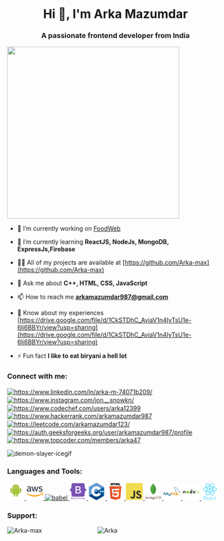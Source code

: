 <h1 align="center">Hi 👋, I'm Arka Mazumdar</h1>
<h3 align="center">A passionate frontend developer from India</h3>

<img align="center" height=400 width=400 src=https://c4.wallpaperflare.com/wallpaper/158/122/422/anime-anime-boys-jujutsu-kaisen-yuji-itadori-sakuna-hd-wallpaper-preview.jpg>

- 🔭 I’m currently working on [FoodWeb](https://github.com/Arka-max/FoodWeb)

- 🌱 I’m currently learning **ReactJS, NodeJs, MongoDB, ExpressJs,Firebase**

- 👨‍💻 All of my projects are available at [https://github.com/Arka-max](https://github.com/Arka-max)

- 💬 Ask me about **C++, HTML, CSS, JavaScript**

- 📫 How to reach me **arkamazumdar987@gmail.com**

- 📄 Know about my experiences [https://drive.google.com/file/d/1CkSTDhC_AviaV1n4IyTsU1e-6li6BBYr/view?usp=sharing](https://drive.google.com/file/d/1CkSTDhC_AviaV1n4IyTsU1e-6li6BBYr/view?usp=sharing)

- ⚡ Fun fact **I like to eat biryani a hell lot**

<h3 align="left">Connect with me:</h3>
<p align="left">
<a href="https://linkedin.com/in/https://www.linkedin.com/in/arka-m-74071b209/" target="blank"><img align="center" src="https://raw.githubusercontent.com/rahuldkjain/github-profile-readme-generator/master/src/images/icons/Social/linked-in-alt.svg" alt="https://www.linkedin.com/in/arka-m-74071b209/" height="30" width="40" /></a>
<a href="https://instagram.com/https://www.instagram.com/jon._.snowkn/" target="blank"><img align="center" src="https://raw.githubusercontent.com/rahuldkjain/github-profile-readme-generator/master/src/images/icons/Social/instagram.svg" alt="https://www.instagram.com/jon._.snowkn/" height="30" width="40" /></a>
<a href="https://www.codechef.com/users/https://www.codechef.com/users/arka12399" target="blank"><img align="center" src="https://cdn.jsdelivr.net/npm/simple-icons@3.1.0/icons/codechef.svg" alt="https://www.codechef.com/users/arka12399" height="30" width="40" /></a>
<a href="https://www.hackerrank.com/https://www.hackerrank.com/arkamazumdar987" target="blank"><img align="center" src="https://raw.githubusercontent.com/rahuldkjain/github-profile-readme-generator/master/src/images/icons/Social/hackerrank.svg" alt="https://www.hackerrank.com/arkamazumdar987" height="30" width="40" /></a>
<a href="https://www.leetcode.com/https://leetcode.com/arkamazumdar123/" target="blank"><img align="center" src="https://raw.githubusercontent.com/rahuldkjain/github-profile-readme-generator/master/src/images/icons/Social/leet-code.svg" alt="https://leetcode.com/arkamazumdar123/" height="30" width="40" /></a>
<a href="https://auth.geeksforgeeks.org/user/https://auth.geeksforgeeks.org/user/arkamazumdar987/profile" target="blank"><img align="center" src="https://raw.githubusercontent.com/rahuldkjain/github-profile-readme-generator/master/src/images/icons/Social/geeks-for-geeks.svg" alt="https://auth.geeksforgeeks.org/user/arkamazumdar987/profile" height="30" width="40" /></a>
<a href="https://www.topcoder.com/members/https://www.topcoder.com/members/arka47" target="blank"><img align="center" src="https://raw.githubusercontent.com/rahuldkjain/github-profile-readme-generator/master/src/images/icons/Social/topcoder.svg" alt="https://www.topcoder.com/members/arka47" height="30" width="40" /></a>
</p>

![demon-slayer-icegif](https://user-images.githubusercontent.com/67253034/179665479-8e288c44-da66-423c-91c2-0ee2e8c54f3b.gif)

<h3 align="left">Languages and Tools:</h3>
<p align="left"> <a href="https://developer.android.com" target="_blank" rel="noreferrer"> <img src="https://raw.githubusercontent.com/devicons/devicon/master/icons/android/android-original-wordmark.svg" alt="android" width="40" height="40"/> </a> <a href="https://aws.amazon.com" target="_blank" rel="noreferrer"> <img src="https://raw.githubusercontent.com/devicons/devicon/master/icons/amazonwebservices/amazonwebservices-original-wordmark.svg" alt="aws" width="40" height="40"/> </a> <a href="https://babeljs.io/" target="_blank" rel="noreferrer"> <img src="https://www.vectorlogo.zone/logos/babeljs/babeljs-icon.svg" alt="babel" width="40" height="40"/> </a> <a href="https://getbootstrap.com" target="_blank" rel="noreferrer"> <img src="https://raw.githubusercontent.com/devicons/devicon/master/icons/bootstrap/bootstrap-plain-wordmark.svg" alt="bootstrap" width="40" height="40"/> </a> <a href="https://www.w3schools.com/cpp/" target="_blank" rel="noreferrer"> <img src="https://raw.githubusercontent.com/devicons/devicon/master/icons/cplusplus/cplusplus-original.svg" alt="cplusplus" width="40" height="40"/> </a> <a href="https://www.w3.org/html/" target="_blank" rel="noreferrer"> <img src="https://raw.githubusercontent.com/devicons/devicon/master/icons/html5/html5-original-wordmark.svg" alt="html5" width="40" height="40"/> </a> <a href="https://developer.mozilla.org/en-US/docs/Web/JavaScript" target="_blank" rel="noreferrer"> <img src="https://raw.githubusercontent.com/devicons/devicon/master/icons/javascript/javascript-original.svg" alt="javascript" width="40" height="40"/> </a> <a href="https://www.mongodb.com/" target="_blank" rel="noreferrer"> <img src="https://raw.githubusercontent.com/devicons/devicon/master/icons/mongodb/mongodb-original-wordmark.svg" alt="mongodb" width="40" height="40"/> </a> <a href="https://www.mysql.com/" target="_blank" rel="noreferrer"> <img src="https://raw.githubusercontent.com/devicons/devicon/master/icons/mysql/mysql-original-wordmark.svg" alt="mysql" width="40" height="40"/> </a> <a href="https://nodejs.org" target="_blank" rel="noreferrer"> <img src="https://raw.githubusercontent.com/devicons/devicon/master/icons/nodejs/nodejs-original-wordmark.svg" alt="nodejs" width="40" height="40"/> </a> <a href="https://reactjs.org/" target="_blank" rel="noreferrer"> <img src="https://raw.githubusercontent.com/devicons/devicon/master/icons/react/react-original-wordmark.svg" alt="react" width="40" height="40"/> </a> </p>

<h3 align="left">Support:</h3>
<p><a href="https://www.buymeacoffee.com/Arka-max"> <img align="left" src="https://cdn.buymeacoffee.com/buttons/v2/default-yellow.png" height="50" width="210" alt="Arka-max" /></a><a href="https://ko-fi.com/Arka"> <img align="left" src="https://cdn.ko-fi.com/cdn/kofi3.png?v=3" height="50" width="210" alt="Arka" /></a></p><br><br>
